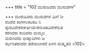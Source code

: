 +++
title = "102 ಮುರುಹಿದರು ಮುಸುಡಗಳ"

+++
ಮುರುಹಿದರು ಮುಸುಡಗಳ ಮಿಗೆ ನೀ  
ರೊರೆವ ಕಂಗಳಲಕಟಕಟ ನಿ  
ಷ್ಠುರವಿದೇಕಪಕೀರ್ತಿಯೇಕನುಚಿತವಿದೇಕೆನುತ  
ಕರಗಿದರು ಕಂದಿದರು ಮಮ್ಮಲ  
ಮರುಗಿದರು ಭೀಷ್ಮಾದಿಗಳು ಜ  
ರ್ಝರಿತರಾದರು ತಡೆಯಲಾರದೆ ಖಳನ ದುಷ್ಕೃತವ    ॥102॥